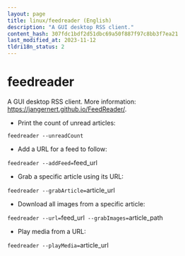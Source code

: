 ```yaml
---
layout: page
title: linux/feedreader (English)
description: "A GUI desktop RSS client."
content_hash: 307fdc1bdf2d51dbc69a50f887f97c8bb3f7ea21
last_modified_at: 2023-11-12
tldri18n_status: 2
---
```

# feedreader

A GUI desktop RSS client.
More information: <https://jangernert.github.io/FeedReader/>.

- Print the count of unread articles:

`feedreader --unreadCount`

- Add a URL for a feed to follow:

`feedreader --addFeed=`<span class="tldr-var badge badge-pill bg-dark-lm bg-white-dm text-white-lm text-dark-dm font-weight-bold">feed_url</span>

- Grab a specific article using its URL:

`feedreader --grabArticle=`<span class="tldr-var badge badge-pill bg-dark-lm bg-white-dm text-white-lm text-dark-dm font-weight-bold">article_url</span>

- Download all images from a specific article:

`feedreader --url=`<span class="tldr-var badge badge-pill bg-dark-lm bg-white-dm text-white-lm text-dark-dm font-weight-bold">feed_url</span>` --grabImages=`<span class="tldr-var badge badge-pill bg-dark-lm bg-white-dm text-white-lm text-dark-dm font-weight-bold">article_path</span>

- Play media from a URL:

`feedreader --playMedia=`<span class="tldr-var badge badge-pill bg-dark-lm bg-white-dm text-white-lm text-dark-dm font-weight-bold">article_url</span>
